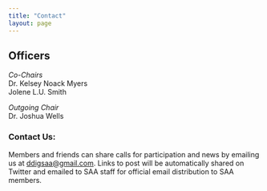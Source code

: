 ```yaml
---
title: "Contact"
layout: page
---
```


## Officers
*Co-Chairs*  
Dr. Kelsey Noack Myers  
Jolene L.U. Smith    

*Outgoing Chair*  
Dr. Joshua Wells  

### Contact Us:

Members and friends can share calls for participation and news by emailing us at ddigsaa@gmail.com. Links to post will be automatically shared on Twitter and emailed to SAA staff for official email distribution to SAA members.
